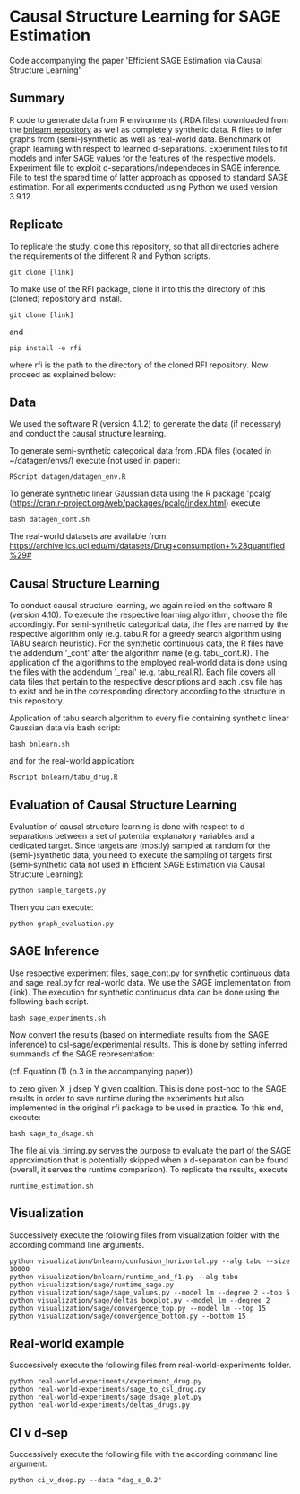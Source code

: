 # Causal Structure Learning for SAGE Estimation

Code accompanying the paper 'Efficient SAGE Estimation via Causal Structure Learning'

## Summary

R code to generate data from R environments (.RDA files) downloaded from the
[bnlearn repository](https://www.bnlearn.com/bnrepository/) as well as completely synthetic data. R files to infer
graphs from (semi-)synthetic as well as real-world data. Benchmark of graph learning with respect to learned 
d-separations. Experiment files to fit models and infer SAGE values for the features of the respective models.
Experiment file to exploit d-separations/independeces in SAGE inference. File to test the spared time of latter approach
as opposed to standard SAGE estimation. For all experiments conducted using Python we used version 3.9.12. 


## Replicate

To replicate the study, clone this repository, so that all directories adhere the requirements of the different R and
Python scripts.

```
git clone [link]
```

To make use of the RFI package, clone it into this the directory of this (cloned) repository and install.

```
git clone [link]
```

and 

```
pip install -e rfi
```

where rfi is the path to the directory of the cloned RFI repository. Now proceed as explained below:

## Data

We used the software R (version 4.1.2) to generate the data (if necessary) and conduct the causal structure learning.

To generate semi-synthetic categorical data from .RDA files (located in ~/datagen/envs/) execute (not used in paper):

```
RScript datagen/datagen_env.R
```

To generate synthetic linear Gaussian data using the R package 'pcalg'
(https://cran.r-project.org/web/packages/pcalg/index.html) execute: 

```
bash datagen_cont.sh
```

The real-world datasets are available from: https://archive.ics.uci.edu/ml/datasets/Drug+consumption+%28quantified%29#


## Causal Structure Learning

To conduct causal structure learning, we again relied on the software R (version 4.10). To execute the respective 
learning algorithm, choose the file accordingly. For semi-synthetic categorical data, the files are named by the
respective algorithm only (e.g. tabu.R for a greedy search algorithm using TABU search heuristic). For the synthetic
continuous data, the R files have the addendum '_cont' after the algorithm name (e.g. tabu_cont.R). The application of 
the algorithms to the employed real-world data is done using the files with the addendum '_real' (e.g. tabu_real.R). 
Each file covers all data files that pertain to the respective descriptions and each .csv file has to exist and be in 
the corresponding directory according to the structure in this repository.

Application of tabu search algorithm to every file containing synthetic linear Gaussian data via bash script:

```
bash bnlearn.sh
```

and for the real-world application:

```
Rscript bnlearn/tabu_drug.R
```


## Evaluation of Causal Structure Learning

Evaluation of causal structure learning is done with respect to d-separations between a set of potential explanatory 
variables and a dedicated target. Since targets are (mostly) sampled at random for the (semi-)synthetic data, you need
to execute the sampling of targets first (semi-synthetic data not used in Efficient SAGE Estimation via Causal
Structure Learning):

```
python sample_targets.py
```

Then you can execute:

```
python graph_evaluation.py
```

## SAGE Inference


Use respective experiment files, sage_cont.py for synthetic continuous data and sage_real.py for real-world data. 
We use the SAGE implementation from (link). The execution for synthetic continuous data can be done using the following
bash script.

```
bash sage_experiments.sh
```

Now convert the results (based on intermediate results from the SAGE inference) to csl-sage/experimental results. This
is done by setting inferred summands of the SAGE representation:

(cf. Equation (1) (p.3 in the accompanying paper))

to zero given X_j dsep Y given coalition. This is done post-hoc to the SAGE results in order to save runtime during the
experiments but also implemented in the original rfi package to be used in practice. To this end, execute:

```
bash sage_to_dsage.sh
```  

The file ai_via_timing.py serves the purpose to evaluate the part of the SAGE approximation that is potentially skipped 
when a d-separation can be found (overall, it serves the runtime comparison). To replicate the results, execute

```
runtime_estimation.sh
```


## Visualization

Successively execute the following files from visualization folder with the according command line arguments.

```
python visualization/bnlearn/confusion_horizontal.py --alg tabu --size 10000
python visualization/bnlearn/runtime_and_f1.py --alg tabu
python visualization/sage/runtime_sage.py 
python visualization/sage/sage_values.py --model lm --degree 2 --top 5 
python visualization/sage/deltas_boxplot.py --model lm --degree 2
python visualization/sage/convergence_top.py --model lm --top 15
python visualization/sage/convergence_bottom.py --bottom 15

```

## Real-world example

Successively execute the following files from real-world-experiments folder.

```
python real-world-experiments/experiment_drug.py
python real-world-experiments/sage_to_csl_drug.py
python real-world-experiments/sage_dsage_plot.py
python real-world-experiments/deltas_drugs.py
```

## CI v d-sep

Successively execute the following file with the according command line argument.

```
python ci_v_dsep.py --data "dag_s_0.2"
```